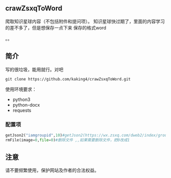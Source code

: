 ## crawZsxqToWord
爬取知识星球内容（不包括附件和提问项）。
知识星球快过期了，里面的内容学习的差不多了，但是想保存一点下来
保存的格式word

。。

## 简介

写的很垃圾，能用就行。对吧

```
git clone https://github.com/kaking4/crawZsxqToWord.git
```

使用环境要求：

- python3
- python-docx
- requests

### 配置项

```python
getJson2("iamgroupid",10)#getJson2(https://wx.zsxq.com/dweb2/index/group/后面的数字,重复请求次数)
rmFile(image=0,file=0)#删除文件 ,,如果需要删除文件，把0改成1
```



## 注意

请不要频繁使用，保护网站及作者的合法权益。
